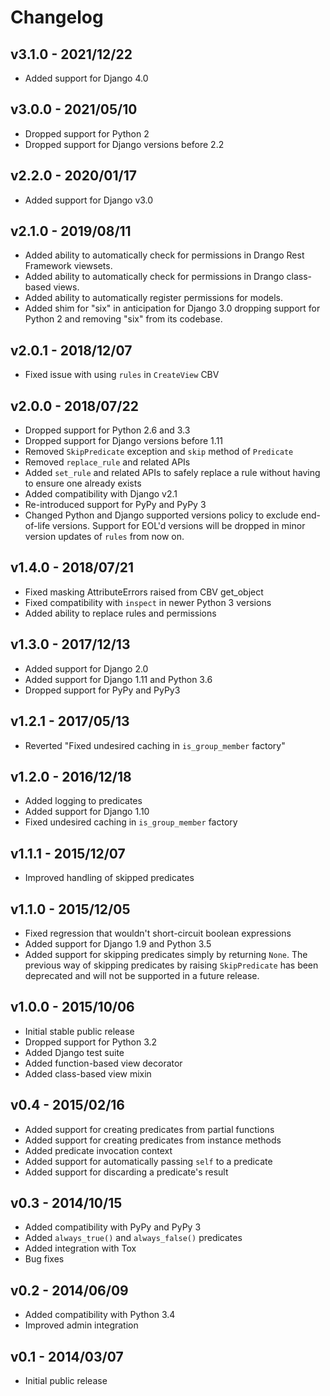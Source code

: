 Changelog
=========

## v3.1.0 - 2021/12/22

- Added support for Django 4.0

## v3.0.0 - 2021/05/10

- Dropped support for Python 2
- Dropped support for Django versions before 2.2

## v2.2.0 - 2020/01/17

- Added support for Django v3.0

## v2.1.0 - 2019/08/11

- Added ability to automatically check for permissions in Drango Rest Framework
  viewsets.
- Added ability to automatically check for permissions in Drango class-based
  views.
- Added ability to automatically register permissions for models.
- Added shim for "six" in anticipation for Django 3.0 dropping support for
  Python 2 and removing "six" from its codebase.

## v2.0.1 - 2018/12/07

- Fixed issue with using ``rules`` in ``CreateView`` CBV

## v2.0.0 - 2018/07/22

- Dropped support for Python 2.6 and 3.3
- Dropped support for Django versions before 1.11
- Removed ``SkipPredicate`` exception and ``skip`` method of ``Predicate``
- Removed ``replace_rule`` and related APIs
- Added ``set_rule`` and related APIs to safely replace a rule without having
  to ensure one already exists
- Added compatibility with Django v2.1
- Re-introduced support for PyPy and PyPy 3
- Changed Python and Django supported versions policy to exclude end-of-life
  versions. Support for EOL'd versions will be dropped in minor version
  updates of ``rules`` from now on.

## v1.4.0 - 2018/07/21

- Fixed masking AttributeErrors raised from CBV get_object
- Fixed compatibility with `inspect` in newer Python 3 versions
- Added ability to replace rules and permissions

## v1.3.0 - 2017/12/13

- Added support for Django 2.0
- Added support for Django 1.11 and Python 3.6
- Dropped support for PyPy and PyPy3

## v1.2.1 - 2017/05/13

- Reverted "Fixed undesired caching in `is_group_member` factory"

## v1.2.0 - 2016/12/18

- Added logging to predicates
- Added support for Django 1.10
- Fixed undesired caching in `is_group_member` factory

## v1.1.1 - 2015/12/07

- Improved handling of skipped predicates

## v1.1.0 - 2015/12/05

- Fixed regression that wouldn't short-circuit boolean expressions
- Added support for Django 1.9 and Python 3.5
- Added support for skipping predicates simply by returning `None`.
  The previous way of skipping predicates by raising `SkipPredicate`
  has been deprecated and will not be supported in a future release.

## v1.0.0 - 2015/10/06

- Initial stable public release
- Dropped support for Python 3.2
- Added Django test suite
- Added function-based view decorator
- Added class-based view mixin

## v0.4 - 2015/02/16

- Added support for creating predicates from partial functions
- Added support for creating predicates from instance methods
- Added predicate invocation context
- Added support for automatically passing `self` to a predicate
- Added support for discarding a predicate's result

## v0.3 - 2014/10/15

- Added compatibility with PyPy and PyPy 3
- Added `always_true()` and `always_false()` predicates
- Added integration with Tox
- Bug fixes

## v0.2 - 2014/06/09

- Added compatibility with Python 3.4
- Improved admin integration

## v0.1 - 2014/03/07

- Initial public release
